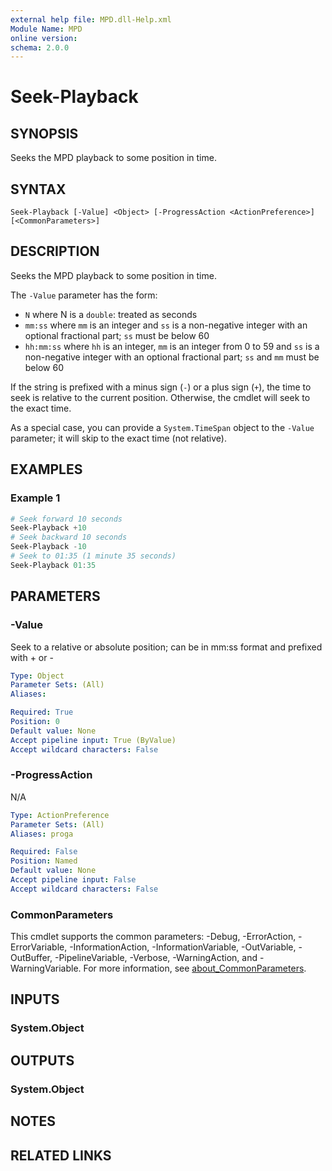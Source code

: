```yaml
---
external help file: MPD.dll-Help.xml
Module Name: MPD
online version:
schema: 2.0.0
---
```


# Seek-Playback

## SYNOPSIS
Seeks the MPD playback to some position in time.

## SYNTAX

```
Seek-Playback [-Value] <Object> [-ProgressAction <ActionPreference>] [<CommonParameters>]
```

## DESCRIPTION
Seeks the MPD playback to some position in time.

The `-Value` parameter has the form:
- `N` where N is a `double`: treated as seconds
- `mm:ss` where `mm` is an integer and `ss` is a non-negative integer with an optional fractional part; `ss` must be below 60
- `hh:mm:ss` where `hh` is an integer, `mm` is an integer from 0 to 59 and `ss` is a non-negative integer with an optional fractional part; `ss` and `mm` must be below 60

If the string is prefixed with a minus sign (`-`) or a plus sign (`+`), the time to seek is relative to the current position.
Otherwise, the cmdlet will seek to the exact time.

As a special case, you can provide a `System.TimeSpan` object to the `-Value` parameter; it will skip to the exact time (not relative).

## EXAMPLES

### Example 1
```powershell
# Seek forward 10 seconds
Seek-Playback +10
# Seek backward 10 seconds
Seek-Playback -10
# Seek to 01:35 (1 minute 35 seconds)
Seek-Playback 01:35
```


## PARAMETERS

### -Value
Seek to a relative or absolute position; can be in mm:ss format and prefixed with + or -

```yaml
Type: Object
Parameter Sets: (All)
Aliases:

Required: True
Position: 0
Default value: None
Accept pipeline input: True (ByValue)
Accept wildcard characters: False
```

### -ProgressAction
N/A

```yaml
Type: ActionPreference
Parameter Sets: (All)
Aliases: proga

Required: False
Position: Named
Default value: None
Accept pipeline input: False
Accept wildcard characters: False
```

### CommonParameters
This cmdlet supports the common parameters: -Debug, -ErrorAction, -ErrorVariable, -InformationAction, -InformationVariable, -OutVariable, -OutBuffer, -PipelineVariable, -Verbose, -WarningAction, and -WarningVariable. For more information, see [about_CommonParameters](http://go.microsoft.com/fwlink/?LinkID=113216).

## INPUTS

### System.Object

## OUTPUTS

### System.Object
## NOTES

## RELATED LINKS
